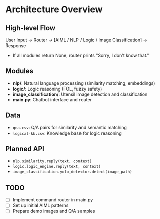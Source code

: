 # Architecture Overview

## High-level Flow

User Input → Router → [AIML / NLP / Logic / Image Classification] → Response

- If all modules return None, router prints "Sorry, I don't know that."

## Modules

- **nlp/**: Natural language processing (similarity matching, embeddings)
- **logic/**: Logic reasoning (FOL, fuzzy safety)
- **image_classification/**: Utensil image detection and classification
- **main.py**: Chatbot interface and router

## Data
- `qna.csv`: Q/A pairs for similarity and semantic matching
- `logical-kb.csv`: Knowledge base for logic reasoning

## Planned API
- `nlp.similarity.reply(text, context)`
- `logic.logic_engine.reply(text, context)`
- `image_classification.yolo_detector.detect(image_path)`

## TODO
- [ ] Implement command router in main.py
- [ ] Set up initial AIML patterns
- [ ] Prepare demo images and Q/A samples 